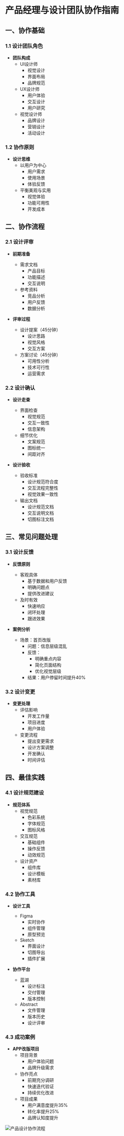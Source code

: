 # 产品经理与设计团队协作指南

## 一、协作基础

### 1.1 设计团队角色
- **团队构成**
  - UI设计师
    * 视觉设计
    * 界面布局
    * 品牌规范
  - UX设计师
    * 用户体验
    * 交互设计
    * 用户研究
  - 视觉设计师
    * 品牌设计
    * 营销设计
    * 活动设计

### 1.2 协作原则
- **设计思维**
  - 以用户为中心
    * 用户需求
    * 使用场景
    * 体验反馈
  - 平衡美观与实用
    * 视觉体验
    * 功能可用性
    * 开发成本

## 二、协作流程

### 2.1 设计评审
- **前期准备**
  - 需求文档
    * 产品目标
    * 功能描述
    * 交互说明
  - 参考资料
    * 竞品分析
    * 用户反馈
    * 数据分析

- **评审过程**
  - 设计提案（45分钟）
    * 设计思路
    * 视觉风格
    * 交互方案
  - 方案讨论（45分钟）
    * 可用性分析
    * 技术可行性
    * 运营需求

### 2.2 设计确认
- **设计走查**
  - 界面检查
    * 视觉规范
    * 交互一致性
    * 信息架构
  - 细节优化
    * 文案规范
    * 图标统一
    * 间距对齐

- **设计验收**
  - 验收标准
    * 设计规范符合度
    * 交互流程完整性
    * 视觉效果一致性
  - 输出文档
    * 设计规范文档
    * 交互说明文档
    * 切图标注文档

## 三、常见问题处理

### 3.1 设计反馈
- **反馈原则**
  - 客观具体
    * 基于数据和用户反馈
    * 明确问题点
    * 提供改进建议
  - 及时有效
    * 快速响应
    * 闭环处理
    * 跟进效果

- **案例分析**
  - 场景：首页改版
    * 问题：信息层级混乱
    * 反馈：
      - 明确重点内容
      - 简化页面结构
      - 优化视觉层级
    * 结果：用户停留时间提升40%

### 3.2 设计变更
- **变更处理**
  - 评估影响
    * 开发工作量
    * 项目进度
    * 用户体验
  - 变更流程
    * 提出变更需求
    * 设计方案调整
    * 开发确认
    * 时间评估

## 四、最佳实践

### 4.1 设计规范建设
- **规范体系**
  - 视觉规范
    * 色彩系统
    * 字体规范
    * 图标风格
  - 交互规范
    * 基础组件
    * 操作反馈
    * 动效规范
  - 设计资产
    * 组件库
    * 设计模板
    * 素材库

### 4.2 协作工具
- **设计工具**
  - Figma
    * 实时协作
    * 组件管理
    * 原型预览
  - Sketch
    * 界面设计
    * 切图导出
    * 插件扩展

- **协作平台**
  - 蓝湖
    * 设计标注
    * 交付管理
    * 版本控制
  - Abstract
    * 文件管理
    * 版本历史
    * 设计评审

### 4.3 成功案例
- **APP改版项目**
  - 项目背景
    * 用户体验问题
    * 品牌升级需求
  - 协作亮点
    * 前期充分调研
    * 快速迭代验证
    * 持续优化改进
  - 项目成果
    * 用户满意度提升35%
    * 转化率提升25%
    * 品牌认知度提升

![产品设计协作流程](/img/placeholder/image-placeholder.svg)
